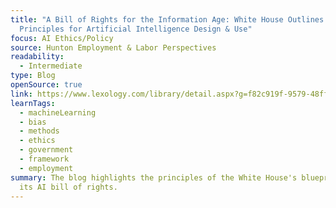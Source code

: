 ```yaml
---
title: "A Bill of Rights for the Information Age: White House Outlines
  Principles for Artificial Intelligence Design & Use"
focus: AI Ethics/Policy
source: Hunton Employment & Labor Perspectives
readability:
  - Intermediate
type: Blog
openSource: true
link: https://www.lexology.com/library/detail.aspx?g=f82c919f-9579-48ff-8e16-eeb42bebcecc
learnTags:
  - machineLearning
  - bias
  - methods
  - ethics
  - government
  - framework
  - employment
summary: The blog highlights the principles of the White House's blueprint for
  its AI bill of rights.
---
```

